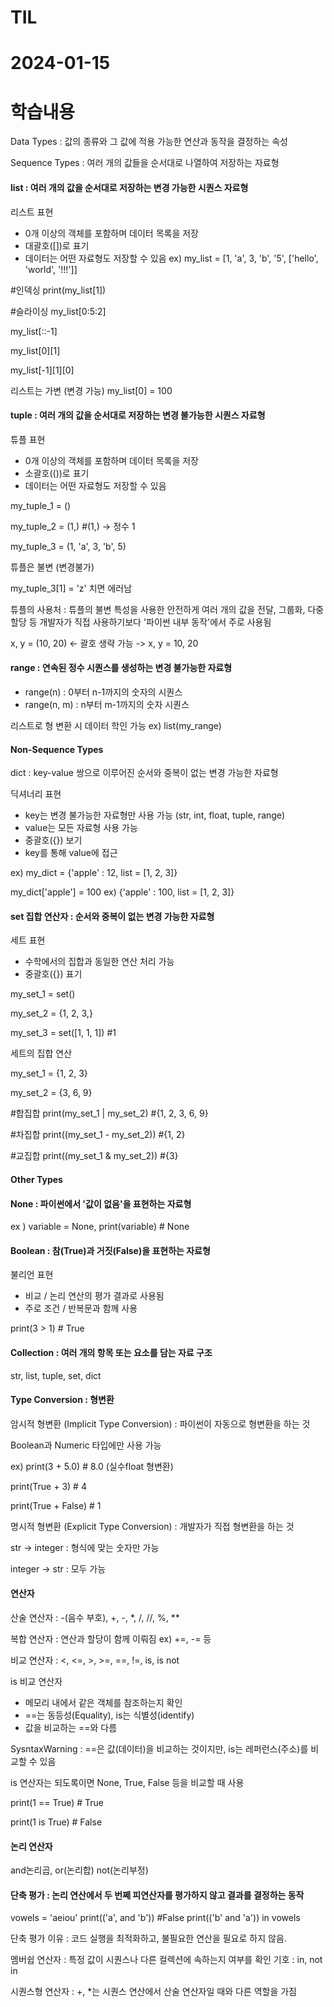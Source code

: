 # TIL 
# 2024-01-15

# 학습내용

Data Types : 값의 종류와 그 값에 적용 가능한 연산과 동작을 결정하는 속성

Sequence Types : 여러 개의 값들을 순서대로 나열하여 저장하는 자료형

#### list : 여러 개의 값을 순서대로 저장하는 변경 가능한 시퀀스 자료형

리스트 표현
- 0개 이상의 객체를 포함하며 데이터 목록을 저장
- 대괄호([])로 표기
- 데이터는 어떤 자료형도 저장할 수 있음
ex) my_list = [1, 'a', 3, 'b', '5', ['hello', 'world', '!!!']]

#인덱싱
print(my_list[1])

#슬라이싱
my_list[0:5:2]

my_list[::-1]

my_list[0][1]

my_list[-1][1][0]

리스트는 가변 (변경 가능)
my_list[0] = 100

#### tuple : 여러 개의 값을 순서대로 저장하는 변경 불가능한 시퀀스 자료형
튜플 표현
- 0개 이상의 객체를 포함하며 데이터 목록을 저장
- 소괄호(())로 표기
- 데이터는 어떤 자료형도 저장할 수 있음

my_tuple_1 = ()

my_tuple_2 = (1,) #(1,) -> 정수 1

my_tuple_3 = (1, 'a', 3, 'b', 5)

튜플은 불변 (변경불가)

my_tuple_3[1] = 'z' 치면 에러남

튜플의 사용처 : 튜플의 불변 특성을 사용한 안전하게 여러 개의 값을 전달, 그룹화, 다중 할당 등 개발자가 직접 사용하기보다 '파이썬 내부 동작'에서 주로 사용됨

x, y = (10, 20) <- 괄호 생략 가능 -> x, y = 10, 20

#### range : 연속된 정수 시퀀스를 생성하는 변경 불가능한 자료형
- range(n) : 0부터 n-1까지의 숫자의 시퀀스
- range(n, m) : n부터 m-1까지의 숫자 시퀀스

리스트로 형 변환 시 데이터 학인 가능
ex) list(my_range)

#### Non-Sequence Types
dict : key-value 쌍으로 이루어진 순서와 중복이 없는 변경 가능한 자료형

딕셔너리 표현
- key는 변경 불가능한 자료형만 사용 가능 (str, int, float, tuple, range)
- value는 모든 자료형 사용 가능
- 중괄호({}) 보기
- key를 통해 value에 접근
  
ex) my_dict = {'apple' : 12, list = [1, 2, 3]}

my_dict['apple'] = 100 ex) {'apple' : 100, list = [1, 2, 3]}

#### set 집합 연산자 : 순서와 중복이 없는 변경 가능한 자료형

세트 표현
- 수학에서의 집합과 동일한 연산 처리 가능
- 중괄호({}) 표기
  
my_set_1 = set()

my_set_2 = {1, 2, 3,}

my_set_3 = set([1, 1, 1]) #1

세트의 집합 연산

my_set_1 = {1, 2, 3}

my_set_2 = {3, 6, 9}


#합집합
print(my_set_1 | my_set_2) #{1, 2, 3, 6, 9}

#차집합
print((my_set_1 - my_set_2)) #{1, 2}

#교집합
print((my_set_1 & my_set_2)) #{3}

#### Other Types

#### None : 파이썬에서 '값이 없음'을 표현하는 자료형

ex ) variable = None, print(variable) # None

#### Boolean : 참(True)과 거짓(False)을 표현하는 자료형

불리언 표현
- 비교 / 논리 연산의 평가 결과로 사용됨
- 주로 조건 / 반복문과 함께 사용

print(3 > 1) # True

#### Collection : 여러 개의 항목 또는 요소를 담는 자료 구조
str, list, tuple, set, dict

#### Type Conversion : 형변환
암시적 형변환 (Implicit Type Conversion) : 파이썬이 자동으로 형변환을 하는 것

Boolean과 Numeric 타입에만 사용 가능

ex) print(3 + 5.0) # 8.0 (실수float 형변환)

print(True + 3) # 4

print(True + False) # 1

명시적 형변환 (Explicit Type Conversion) : 개발자가 직접 형변환을 하는 것

str -> integer : 형식에 맞는 숫자만 가능

integer -> str : 모두 가능

#### 연산자
산술 연산자 : -(음수 부호), +, -, *, /, //, %, **

복합 연산자 : 연산과 할당이 함께 이뤄짐 ex) +=, -= 등

비교 연산자 : <, <=, >, >=, ==, !=, is, is not

is 비교 연산자
- 메모리 내에서 같은 객체를 참조하는지 확인
- ==는 동등성(Equality), is는 식별성(identify)
- 값을 비교하는 ==와 다름

SysntaxWarning : ==은 값(데이터)을 비교하는 것이지만, is는 레퍼런스(주소)를 비교할 수 있음

is 연산자는 되도록이면 None, True, False 등을 비교할 때 사용

print(1 == True) # True

print(1 is True) # False

#### 논리 연산자
and논리곱, or(논리합) not(논리부정)

#### 단축 평가 : 논리 연산에서 두 번쩨 피연산자를 평가하지 않고 결과를 결정하는 동작
vowels = 'aeiou'
print(('a', and 'b')) #False
print(('b' and 'a')) in vowels

단축 평가 이유 : 코드 실행을 최적화하고, 불필요한 연산을 필요로 하지 않음.

멤버쉽 연산자 : 특정 값이 시퀀스나 다른 컬렉션에 속하는지 여부를 확인
기호 : in, not in

시퀀스형 연산자 : +, *는 시퀀스 연산에서 산술 연산자일 때와 다른 역할을 가짐

